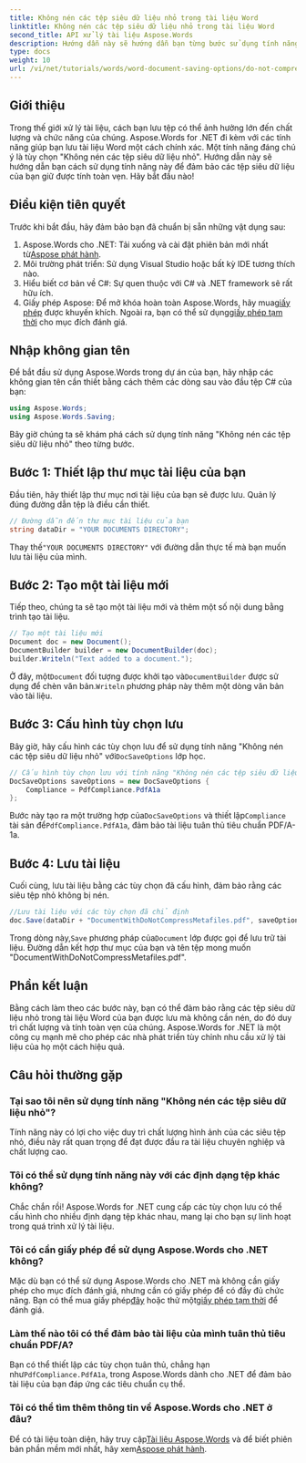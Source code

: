```yaml
---
title: Không nén các tệp siêu dữ liệu nhỏ trong tài liệu Word
linktitle: Không nén các tệp siêu dữ liệu nhỏ trong tài liệu Word
second_title: API xử lý tài liệu Aspose.Words
description: Hướng dẫn này sẽ hướng dẫn bạn từng bước sử dụng tính năng 'Không nén các tệp siêu dữ liệu nhỏ', đảm bảo tài liệu của bạn duy trì được tính toàn vẹn và chất lượng trong suốt quá trình lưu.
type: docs
weight: 10
url: /vi/net/tutorials/words/word-document-saving-options/do-not-compress-small-metafiles-word-documents/
---
```

## Giới thiệu

Trong thế giới xử lý tài liệu, cách bạn lưu tệp có thể ảnh hưởng lớn đến chất lượng và chức năng của chúng. Aspose.Words for .NET đi kèm với các tính năng giúp bạn lưu tài liệu Word một cách chính xác. Một tính năng đáng chú ý là tùy chọn "Không nén các tệp siêu dữ liệu nhỏ". Hướng dẫn này sẽ hướng dẫn bạn cách sử dụng tính năng này để đảm bảo các tệp siêu dữ liệu của bạn giữ được tính toàn vẹn. Hãy bắt đầu nào!

## Điều kiện tiên quyết

Trước khi bắt đầu, hãy đảm bảo bạn đã chuẩn bị sẵn những vật dụng sau:

1.  Aspose.Words cho .NET: Tải xuống và cài đặt phiên bản mới nhất từ[Aspose phát hành](https://releases.aspose.com/words/net/).
2. Môi trường phát triển: Sử dụng Visual Studio hoặc bất kỳ IDE tương thích nào.
3. Hiểu biết cơ bản về C#: Sự quen thuộc với C# và .NET framework sẽ rất hữu ích.
4.  Giấy phép Aspose: Để mở khóa hoàn toàn Aspose.Words, hãy mua[giấy phép](https://purchase.aspose.com/buy) được khuyến khích. Ngoài ra, bạn có thể sử dụng[giấy phép tạm thời](https://purchase.aspose.com/temporary-license/) cho mục đích đánh giá.

## Nhập không gian tên

Để bắt đầu sử dụng Aspose.Words trong dự án của bạn, hãy nhập các không gian tên cần thiết bằng cách thêm các dòng sau vào đầu tệp C# của bạn:

```csharp
using Aspose.Words;
using Aspose.Words.Saving;
```

Bây giờ chúng ta sẽ khám phá cách sử dụng tính năng "Không nén các tệp siêu dữ liệu nhỏ" theo từng bước.

## Bước 1: Thiết lập thư mục tài liệu của bạn

Đầu tiên, hãy thiết lập thư mục nơi tài liệu của bạn sẽ được lưu. Quản lý đúng đường dẫn tệp là điều cần thiết.

```csharp
// Đường dẫn đến thư mục tài liệu của bạn
string dataDir = "YOUR DOCUMENTS DIRECTORY";
```

 Thay thế`"YOUR DOCUMENTS DIRECTORY"` với đường dẫn thực tế mà bạn muốn lưu tài liệu của mình.

## Bước 2: Tạo một tài liệu mới

Tiếp theo, chúng ta sẽ tạo một tài liệu mới và thêm một số nội dung bằng trình tạo tài liệu.

```csharp
// Tạo một tài liệu mới
Document doc = new Document();
DocumentBuilder builder = new DocumentBuilder(doc);
builder.Writeln("Text added to a document.");
```

 Ở đây, một`Document` đối tượng được khởi tạo và`DocumentBuilder` được sử dụng để chèn văn bản.`Writeln` phương pháp này thêm một dòng văn bản vào tài liệu.

## Bước 3: Cấu hình tùy chọn lưu

 Bây giờ, hãy cấu hình các tùy chọn lưu để sử dụng tính năng "Không nén các tệp siêu dữ liệu nhỏ" với`DocSaveOptions` lớp học.

```csharp
// Cấu hình tùy chọn lưu với tính năng "Không nén các tệp siêu dữ liệu nhỏ"
DocSaveOptions saveOptions = new DocSaveOptions {
    Compliance = PdfCompliance.PdfA1a
};
```

 Bước này tạo ra một trường hợp của`DocSaveOptions` và thiết lập`Compliance` tài sản để`PdfCompliance.PdfA1a`, đảm bảo tài liệu tuân thủ tiêu chuẩn PDF/A-1a.

## Bước 4: Lưu tài liệu

Cuối cùng, lưu tài liệu bằng các tùy chọn đã cấu hình, đảm bảo rằng các siêu tệp nhỏ không bị nén.

```csharp
//Lưu tài liệu với các tùy chọn đã chỉ định
doc.Save(dataDir + "DocumentWithDoNotCompressMetafiles.pdf", saveOptions);
```

 Trong dòng này,`Save` phương pháp của`Document` lớp được gọi để lưu trữ tài liệu. Đường dẫn kết hợp thư mục của bạn và tên tệp mong muốn "DocumentWithDoNotCompressMetafiles.pdf".

## Phần kết luận

Bằng cách làm theo các bước này, bạn có thể đảm bảo rằng các tệp siêu dữ liệu nhỏ trong tài liệu Word của bạn được lưu mà không cần nén, do đó duy trì chất lượng và tính toàn vẹn của chúng. Aspose.Words for .NET là một công cụ mạnh mẽ cho phép các nhà phát triển tùy chỉnh nhu cầu xử lý tài liệu của họ một cách hiệu quả.

## Câu hỏi thường gặp

### Tại sao tôi nên sử dụng tính năng "Không nén các tệp siêu dữ liệu nhỏ"?

Tính năng này có lợi cho việc duy trì chất lượng hình ảnh của các siêu tệp nhỏ, điều này rất quan trọng để đạt được đầu ra tài liệu chuyên nghiệp và chất lượng cao.

### Tôi có thể sử dụng tính năng này với các định dạng tệp khác không?

Chắc chắn rồi! Aspose.Words for .NET cung cấp các tùy chọn lưu có thể cấu hình cho nhiều định dạng tệp khác nhau, mang lại cho bạn sự linh hoạt trong quá trình xử lý tài liệu.

### Tôi có cần giấy phép để sử dụng Aspose.Words cho .NET không?

Mặc dù bạn có thể sử dụng Aspose.Words cho .NET mà không cần giấy phép cho mục đích đánh giá, nhưng cần có giấy phép để có đầy đủ chức năng. Bạn có thể mua giấy phép[đây](https://purchase.aspose.com/buy) hoặc thử một[giấy phép tạm thời](https://purchase.aspose.com/temporary-license/) để đánh giá.

### Làm thế nào tôi có thể đảm bảo tài liệu của mình tuân thủ tiêu chuẩn PDF/A?

 Bạn có thể thiết lập các tùy chọn tuân thủ, chẳng hạn như`PdfCompliance.PdfA1a`, trong Aspose.Words dành cho .NET để đảm bảo tài liệu của bạn đáp ứng các tiêu chuẩn cụ thể.

### Tôi có thể tìm thêm thông tin về Aspose.Words cho .NET ở đâu?

 Để có tài liệu toàn diện, hãy truy cập[Tài liệu Aspose.Words](https://reference.aspose.com/words/net/) và để biết phiên bản phần mềm mới nhất, hãy xem[Aspose phát hành](https://releases.aspose.com/words/net/).